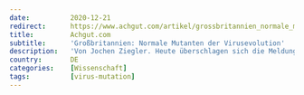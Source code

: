 ```yaml
---
date:          2020-12-21
redirect:      https://www.achgut.com/artikel/grossbritannien_normale_mutanten_der_virusevolution
title:         Achgut.com
subtitle:      'Großbritannien: Normale Mutanten der Virusevolution'
description:   'Von Jochen Ziegler. Heute überschlagen sich die Meldungen über eine neue Variante des Corona-Virus, die in Großbritannien aufgetaucht ist. Flugzeuge werden gestoppt, Reisende festgehalten, die Panik-Spirale macht eine weitere Drehung. Hier die Einordnung eines Biochemikers und ein Link zur britischen Originalstudie.'
country:       DE
categories:    [Wissenschaft]
tags:          [virus-mutation]
---
```


